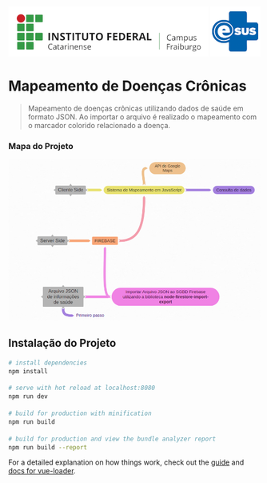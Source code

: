 ![](src/assets/img/Logo_IFC.png) ![](src/assets/img/esusP.png) 
# Mapeamento de Doenças Crônicas

> Mapeamento de doenças crônicas utilizando dados de saúde em formato JSON. Ao importar o arquivo é realizado o mapeamento com o marcador colorido relacionado a doença. 
### Mapa do Projeto
![](src/assets/img/base_sistema.png)


## Instalação do Projeto

``` bash
# install dependencies
npm install

# serve with hot reload at localhost:8080
npm run dev

# build for production with minification
npm run build

# build for production and view the bundle analyzer report
npm run build --report
```

For a detailed explanation on how things work, check out the [guide](http://vuejs-templates.github.io/webpack/) and [docs for vue-loader](http://vuejs.github.io/vue-loader).
